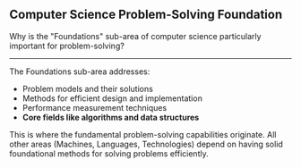 ## Computer Science Problem-Solving Foundation

Why is the "Foundations" sub-area of computer science particularly important for problem-solving?

---

The Foundations sub-area addresses:
- Problem models and their solutions
- Methods for efficient design and implementation
- Performance measurement techniques
- **Core fields like algorithms and data structures**

This is where the fundamental problem-solving capabilities originate. All other areas (Machines, Languages, Technologies) depend on having solid foundational methods for solving problems efficiently.

